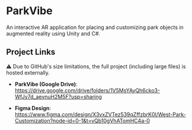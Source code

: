# ParkVibe
An interactive AR application for placing and customizing park objects in augmented reality using Unity and C#.


## Project Links

⚠ Due to GitHub's size limitations, the full project (including large files) is hosted externally.

- **ParkVibe (Google Drive)**:  
  https://drive.google.com/drive/folders/1V5MsYAyQh6cko3-WfJy7d_aevnuH2M5F?usp=sharing

- **Figma Design**:  
  https://www.figma.com/design/X3vxZVTez539qZffzbrK0l/West-Park-Customization?node-id=0-1&t=vQb10gVhATomHC4a-0
